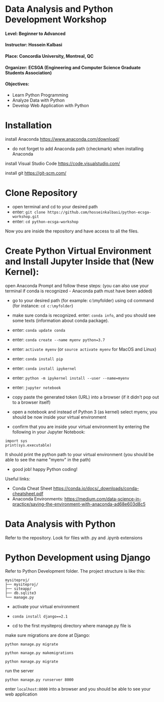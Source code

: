 
# Data Analysis and Python Development Workshop
#### Level: Beginner to Advanced
#### Instructor: Hossein Kalbasi
#### Place: Concordia University, Montreal, QC
#### Organizer: ECSGA (Engineering and Computer Science Graduate Students Association)
#### Objectives: 
* Learn Python Programming
* Analyze Data with Python
* Develop Web Application with Python


# Installation
install Anaconda https://www.anaconda.com/download/
* do not forget to add Anaconda path (checkmark) when installing Anaconda

install Visual Studio Code https://code.visualstudio.com/

install git  https://git-scm.com/



# Clone Repository
* open terminal and cd to your desired path
* enter: ```git clone https://github.com/hosseinkalbasi/python-ecsga-workshop.git```
* enter: ```cd python-ecsga-workshop```

Now you are inside the repository and have access to all the files.


# Create Python Virtual Environment and Install Jupyter Inside that (New Kernel):

open Anaconda Prompt and follow these steps:
(you can also use your terminal if conda is recognized - Anaconda path must have been added)

* go to your desired path (for example: c:\myfolder) using cd command (for instance: ```cd c:\myfolder```)

* make sure conda is recognized. enter: ```conda info```, and you should see some texts (information about conda package).

* enter: ```conda update conda```

* enter: ```conda create --name myenv python=3.7```

* enter: ```activate myenv``` (or ```source activate myenv``` for MacOS and Linux)

* enter: ```conda install pip```

* enter: ```conda install ipykernel```

* enter: ```python -m ipykernel install --user --name=myenv```

* enter: ```jupyter notebook```

* copy paste the generated token (URL) into a browser (if it didn't pop out to a browser itself)
* open a notebook and instead of Python 3 (as kernel) select myenv, you should be now inside your virtual environment
* confirm that you are inside your virtual environment by entering the following in your Jupyter Notebook:

```
import sys
print(sys.executable)
```
It should print the python path to your virtual environment (you should be able to see the name "myenv" in the path)
* good job! happy Python coding!

Useful links: 

* Conda Cheat Sheet https://conda.io/docs/_downloads/conda-cheatsheet.pdf
* Anaconda Environments: https://medium.com/data-science-in-practice/saving-the-environment-with-anaconda-ad68e603d8c5


# Data Analysis with Python
Refer to the repository. Look for files with .py and .ipynb extensions

# Python Development using Django
Refer to Python Development folder. The project structure is like this:

```
mysiteproj/
├── mysiteproj/
├── siteapp/
├── db.sqlite3
└── manage.py
```

* activate your virtual environment
* ``` conda install django==2.1 ```

* cd to the first mysiteproj directory where manage.py file is

make sure migrations are done at Django:

``` python manage.py migrate ```

``` python manage.py makemigrations ```

``` python manage.py migrate ```

run the server

``` python manage.py runserver 8000 ```

enter ```localhost:8000``` into a browser and you should be able to see your web application


